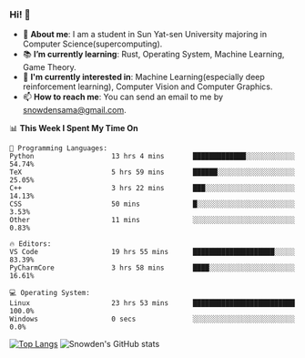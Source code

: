 ### Hi! 👋

+ :school: **About me**: I am a student in Sun Yat-sen University majoring in Computer Science(supercomputing).
+ :books: **I’m currently learning**: Rust, Operating System, Machine Learning, Game Theory.
+ :lollipop: **I'm currently interested in**: Machine Learning(especially deep reinforcement learning), Computer Vision and Computer Graphics.
+ 📫 **How to reach me**: You can send an email to me by snowdensama@gmail.com.

<!--START_SECTION:waka-->
📊 **This Week I Spent My Time On** 

```text
💬 Programming Languages: 
Python                   13 hrs 4 mins       █████████████░░░░░░░░░░░░   54.74% 
TeX                      5 hrs 59 mins       ██████░░░░░░░░░░░░░░░░░░░   25.05% 
C++                      3 hrs 22 mins       ███░░░░░░░░░░░░░░░░░░░░░░   14.13% 
CSS                      50 mins             █░░░░░░░░░░░░░░░░░░░░░░░░   3.53% 
Other                    11 mins             ░░░░░░░░░░░░░░░░░░░░░░░░░   0.83%

🔥 Editors: 
VS Code                  19 hrs 55 mins      ████████████████████░░░░░   83.39% 
PyCharmCore              3 hrs 58 mins       ████░░░░░░░░░░░░░░░░░░░░░   16.61%

💻 Operating System: 
Linux                    23 hrs 53 mins      █████████████████████████   100.0% 
Windows                  0 secs              ░░░░░░░░░░░░░░░░░░░░░░░░░   0.0%

```


<!--END_SECTION:waka-->


[![Top Langs](https://github-readme-stats.vercel.app/api/top-langs/?username=lixk28&langs_count=8&layout=compact&hide_border=true)](https://github.com/lixk28/github-readme-stats)
![Snowden's GitHub stats](https://github-readme-stats.vercel.app/api?username=lixk28&show_icons=true&hide_border=true&count_private=true)



<!--
**lixk28/lixk28** is a ✨ _special_ ✨ repository because its `README.md` (this file) appears on your GitHub profile.

Here are some ideas to get you started:

- 🔭 I’m currently working on ...
- 🌱 I’m currently learning ...
- 👯 I’m looking to collaborate on ...
- 🤔 I’m looking for help with ...
- 💬 Ask me about ...
- 📫 How to reach me: ...
- 😄 Pronouns: ...
- ⚡ Fun fact: ...
  -->
